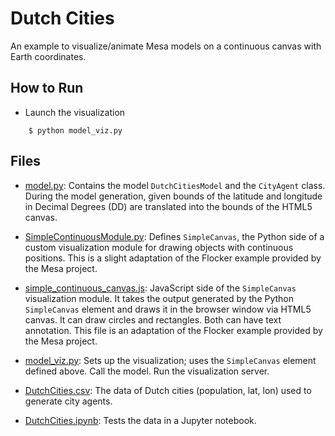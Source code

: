 # Dutch Cities
An example to visualize/animate Mesa models on a continuous canvas with Earth coordinates. 

## How to Run
* Launch the visualization
```
    $ python model_viz.py
```

## Files

* [model.py](model.py): Contains the model `DutchCitiesModel` and the `CityAgent` class. During the model generation, given bounds of the latitude and longitude in Decimal Degrees (DD) are translated into the bounds of the HTML5 canvas. 
  
* [SimpleContinuousModule.py](SimpleContinuousModule.py): Defines ``SimpleCanvas``, the Python side of a custom visualization module for drawing objects with continuous positions. This is a slight adaptation of the Flocker example provided by the Mesa project. 
  
* [simple_continuous_canvas.js](simple_continuous_canvas.js): JavaScript side of the ``SimpleCanvas`` visualization module. It takes the output generated by the Python ``SimpleCanvas`` element and draws it in the browser window via HTML5 canvas. It can draw circles and rectangles. Both can have text annotation. This file is an adaptation of the Flocker example provided by the Mesa project.
  
* [model_viz.py](model_viz.py): Sets up the visualization; uses the `SimpleCanvas` element defined above. Call the model. Run the visualization server.
  
* [DutchCities.csv](DutchCities.csv): The data of Dutch cities (population, lat, lon) used to generate city agents. 
  
* [DutchCities.ipynb](DutchCities.ipynb): Tests the data in a Jupyter notebook.


